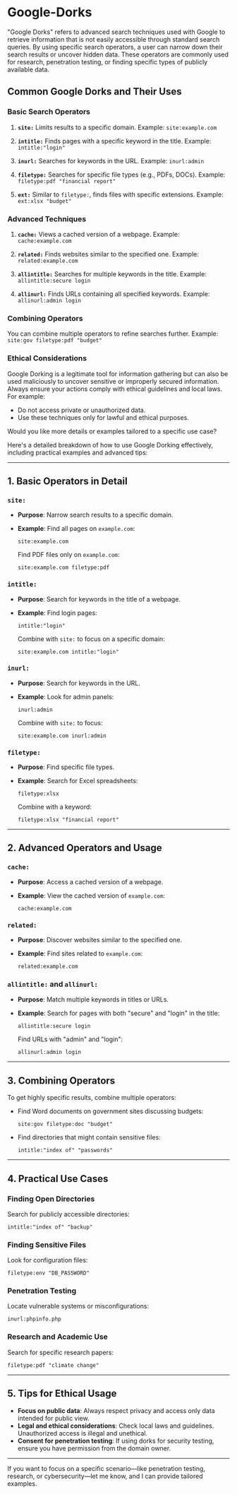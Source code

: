 # Google-Dorks
"Google Dorks" refers to advanced search techniques used with Google to retrieve information that is not easily accessible through standard search queries. By using specific search operators, a user can narrow down their search results or uncover hidden data. These operators are commonly used for research, penetration testing, or finding specific types of publicly available data.

## Common Google Dorks and Their Uses

### Basic Search Operators

1. **`site:`**
   Limits results to a specific domain.
   Example: `site:example.com`

2. **`intitle:`**
   Finds pages with a specific keyword in the title.
   Example: `intitle:"login"`

3. **`inurl:`**
   Searches for keywords in the URL.
   Example: `inurl:admin`

4. **`filetype:`**
   Searches for specific file types (e.g., PDFs, DOCs).
   Example: `filetype:pdf "financial report"`

5. **`ext:`**
   Similar to `filetype:`, finds files with specific extensions.
   Example: `ext:xlsx "budget"`

### Advanced Techniques

1. **`cache:`**
   Views a cached version of a webpage.
   Example: `cache:example.com`

2. **`related:`**
   Finds websites similar to the specified one.
   Example: `related:example.com`

3. **`allintitle:`**
   Searches for multiple keywords in the title.
   Example: `allintitle:secure login`

4. **`allinurl:`**
   Finds URLs containing all specified keywords.
   Example: `allinurl:admin login`

### Combining Operators

You can combine multiple operators to refine searches further.
Example: `site:gov filetype:pdf "budget"`

### Ethical Considerations

Google Dorking is a legitimate tool for information gathering but can also be used maliciously to uncover sensitive or improperly secured information. Always ensure your actions comply with ethical guidelines and local laws. For example:

* Do not access private or unauthorized data.
* Use these techniques only for lawful and ethical purposes.

Would you like more details or examples tailored to a specific use case?



Here's a detailed breakdown of how to use Google Dorking effectively, including practical examples and advanced tips:

---

## **1. Basic Operators in Detail**

### **`site:`**

* **Purpose**: Narrow search results to a specific domain.
* **Example**:
  Find all pages on `example.com`:

  ```plaintext
  site:example.com
  ```

  Find PDF files only on `example.com`:

  ```plaintext
  site:example.com filetype:pdf
  ```

### **`intitle:`**

* **Purpose**: Search for keywords in the title of a webpage.
* **Example**:
  Find login pages:

  ```plaintext
  intitle:"login"
  ```

  Combine with `site:` to focus on a specific domain:

  ```plaintext
  site:example.com intitle:"login"
  ```

### **`inurl:`**

* **Purpose**: Search for keywords in the URL.
* **Example**:
  Look for admin panels:

  ```plaintext
  inurl:admin
  ```

  Combine with `site:` to focus:

  ```plaintext
  site:example.com inurl:admin
  ```

### **`filetype:`**

* **Purpose**: Find specific file types.
* **Example**:
  Search for Excel spreadsheets:

  ```plaintext
  filetype:xlsx
  ```

  Combine with a keyword:

  ```plaintext
  filetype:xlsx "financial report"
  ```

---

## **2. Advanced Operators and Usage**

### **`cache:`**

* **Purpose**: Access a cached version of a webpage.
* **Example**:
  View the cached version of `example.com`:

  ```plaintext
  cache:example.com
  ```

### **`related:`**

* **Purpose**: Discover websites similar to the specified one.
* **Example**:
  Find sites related to `example.com`:

  ```plaintext
  related:example.com
  ```

### **`allintitle:` and `allinurl:`**

* **Purpose**: Match multiple keywords in titles or URLs.
* **Example**:
  Search for pages with both "secure" and "login" in the title:

  ```plaintext
  allintitle:secure login
  ```

  Find URLs with "admin" and "login":

  ```plaintext
  allinurl:admin login
  ```

---

## **3. Combining Operators**

To get highly specific results, combine multiple operators:

* Find Word documents on government sites discussing budgets:

  ```plaintext
  site:gov filetype:doc "budget"
  ```

* Find directories that might contain sensitive files:

  ```plaintext
  intitle:"index of" "passwords"
  ```

---

## **4. Practical Use Cases**

### **Finding Open Directories**

Search for publicly accessible directories:

```plaintext
intitle:"index of" "backup"
```

### **Finding Sensitive Files**

Look for configuration files:

```plaintext
filetype:env "DB_PASSWORD"
```

### **Penetration Testing**

Locate vulnerable systems or misconfigurations:

```plaintext
inurl:phpinfo.php
```

### **Research and Academic Use**

Search for specific research papers:

```plaintext
filetype:pdf "climate change"
```

---

## **5. Tips for Ethical Usage**

* **Focus on public data**: Always respect privacy and access only data intended for public view.
* **Legal and ethical considerations**: Check local laws and guidelines. Unauthorized access is illegal and unethical.
* **Consent for penetration testing**: If using dorks for security testing, ensure you have permission from the domain owner.

---

If you want to focus on a specific scenario—like penetration testing, research, or cybersecurity—let me know, and I can provide tailored examples.

